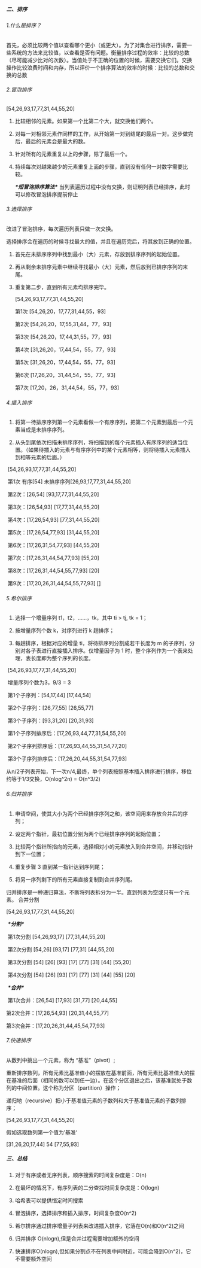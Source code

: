 ##### 二、排序

###### 1.什么是排序？

   首先，必须比较两个值以查看哪个更小（或更大）。为了对集合进行排序，需要一些系统的方法来比较值，以查看是否有问题。衡量排序过程的效率：比较的总数（尽可能减少比对的次数）。当值处于不正确的位置的时候，需要交换它们。交换操作比较浪费时间和内存，所以评价一个排序算法的效率的时候：比较的总数和交换的总数



###### 2.冒泡排序

   [54,26,93,17,77,31,44,55,20]

1. 比较相邻的元素。如果第一个比第二个大，就交换他们两个。

2. 对每一对相邻元素作同样的工作，从开始第一对到结尾的最后一对。这步做完后，最后的元素会是最大的数。

3. 针对所有的元素重复以上的步骤，除了最后一个。

4. 持续每次对越来越少的元素重复上面的步骤，直到没有任何一对数字需要比较。

   ***\*短冒泡排序算法\****  当列表遍历过程中没有交换，则证明列表已经排序，此时可以修改冒泡排序提前停止



###### 3.选择排序

改进了冒泡排序，每次遍历列表只做一次交换。

   选择排序会在遍历的时候寻找最大的值，并且在遍历完后，将其放到正确的位置。

1. 首先在未排序序列中找到最小（大）元素，存放到排序序列的起始位置。

2. 再从剩余未排序元素中继续寻找最小（大）元素，然后放到已排序序列的末尾。

3. 重复第二步，直到所有元素均排序完毕。

   [54,26,93,17,77,31,44,55,20]

   第1次  [54,26,20，17,77,31,44,55，93]

   第2次  [54,26,20，17,55,31,44，77，93]

   第3次  [54,26,20，17,44,31,55，77，93]

   第4次  [31,26,20，17,44,54，55，77，93]

   第5次  [31,26,20，17,44,54，55，77，93]

   第6次  [17,26,20，31,44,54，55，77，93]

   第7次 [17,20，26，31,44,54，55，77，93]



###### 4.插入排序

1. 将第一待排序序列第一个元素看做一个有序序列，把第二个元素到最后一个元素当成是未排序序列。

2. 从头到尾依次扫描未排序序列，将扫描到的每个元素插入有序序列的适当位置。（如果待插入的元素与有序序列中的某个元素相等，则将待插入元素插入到相等元素的后面。）

​      [54,26,93,17,77,31,44,55,20]

​      第1次   有序[54]      未排序序列[26,93,17,77,31,44,55,20]

​      第2次：[26,54]     [93,17,77,31,44,55,20]

​      第3次：[26,54,93]     [17,77,31,44,55,20]

​      第4次：[17,26,54,93]     [77,31,44,55,20]

​      第5次：[17,26,54,77,93]     [31,44,55,20]

​      第6次：[17,26,31,54,77,93]     [44,55,20]

​      第7次：[17,26,31,44,54,77,93]     [55,20]

​      第8次：[17,26,31,44,54,55,77,93]     [20]

​      第9次：[17,20,26,31,44,54,55,77,93]     []



###### 5.希尔排序

1. 选择一个增量序列 t1，t2，……，tk，其中 ti > tj, tk = 1；

2. 按增量序列个数 k，对序列进行 k 趟排序；

3. 每趟排序，根据对应的增量 ti，将待排序列分割成若干长度为 m 的子序列，分别对各子表进行直接插入排序。仅增量因子为 1 时，整个序列作为一个表来处理，表长度即为整个序列的长度。

​         [54,26,93,17,77,31,44,55,20]

​        增量序列个数为3，9/3 = 3

​      第1个子序列：[54,17,44]        [17,44,54] 

​        第2个子序列：[26,77,55]        [26,55,77]

​        第3个子序列：[93,31,20]        [20,31,93]

​        第1个子序列排序后：[17,26,93,44,77,31,54,55,20]

​        第2个子序列排序后：[17,26,93,44,55,31,54,77,20]

​        第3个子序列排序后：[17,26,20,44,55,31,54,77,93]

​       从n/2子列表开始，下一次n/4,最终，单个列表按照基本插入排序进行排序，移位约等于1/3交换，O(nlog^2n) = O(n^3/2)



###### 6.归并排序

1. 申请空间，使其大小为两个已经排序序列之和，该空间用来存放合并后的序列；

2. 设定两个指针，最初位置分别为两个已经排序序列的起始位置；

3. 比较两个指针所指向的元素，选择相对小的元素放入到合并空间，并移动指针到下一位置；

4. 重复步骤 3 直到某一指针达到序列尾；

5. 将另一序列剩下的所有元素直接复制到合并序列尾。 

​    归并排序是一种递归算法，不断将列表拆分为一半。直到列表为空或只有一个元素。 合并分割

   [54,26,93,17,77,31,44,55,20]

​     ***\*分割\****

​     第1次分割   [54,26,93,17]                        [77,31,44,55,20]

​     第2次分割   [54,26]   [93,17]                   [77,31]   [44,55,20]

​     第3次分割   [54]  [26]  [93]  [17]            [77] [31]      [44]  [55,20]

​     第4次分割   [54]  [26]  [93]  [17]            [77] [31]      [44]  [55]  [20]

​     ***\*合并\****

​     第1次合并：[26,54]  [17,93]                  [31,77]    [20,44,55]

   第2次合并：[17,26,54,93]                  [20,31,44,55,77]

   第3次合并：[17,20,26,31,44,45,54,77,93]    



###### 7.快速排序

   从数列中挑出一个元素，称为 “基准”（pivot）;

   重新排序数列，所有元素比基准值小的摆放在基准前面，所有元素比基准值大的摆在基准的后面（相同的数可以到任一边）。在这个分区退出之后，该基准就处于数列的中间位置。这个称为分区（partition）操作；

   递归地（recursive）把小于基准值元素的子数列和大于基准值元素的子数列排序；

   [54,26,93,17,77,31,44,55,20]

   假如选取数列第一个值为’基准‘

   [31,26,20,17,44]    54     [77,55,93]





##### 三、总结

1. 对于有序或者无序列表，顺序搜索的时间复杂度是：O(n)

2. 在最坏的情况下，有序列表的二分查找时间复杂度是：O(logn)

3. 哈希表可以提供恒定时间搜索

4. 冒泡排序，选择排序和插入排序，时间复杂度O(n^2)

5. 希尔排序通过排序增量子列表来改进插入排序，它落在O(n)和O(n^2)之间

6. 归并排序 O(nlogn),但是合并过程需要增加额外的空间

7. 快速排序O(nlogn),但如果分割点不在列表中间附近，可能会降到O(n^2)，它不需要额外空间

   

   

​     